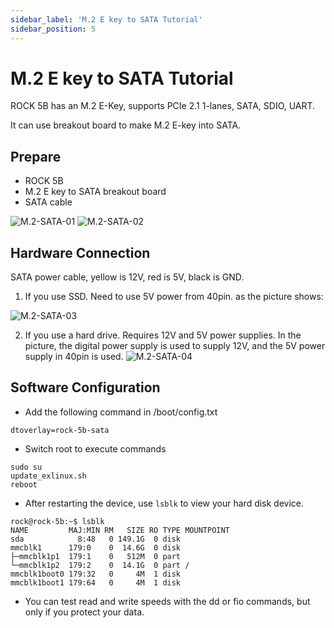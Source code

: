 ```yaml
---
sidebar_label: 'M.2 E key to SATA Tutorial'
sidebar_position: 5
---
```


# M.2 E key to SATA Tutorial

ROCK 5B has an M.2 E-Key, supports PCIe 2.1 1-lanes, SATA, SDIO, UART.

It can use breakout board to make M.2 E-key into SATA.

## Prepare

- ROCK 5B
- M.2 E key to SATA breakout board
- SATA cable

![M.2-SATA-01](/zh/img/rock5b/m2-sata-01.png)
![M.2-SATA-02](/zh/img/rock5b/m2-sata-02.png)

## Hardware Connection

SATA power cable, yellow is 12V, red is 5V, black is GND.

1. If you use SSD. Need to use 5V power from 40pin. as the picture shows:  
   
![M.2-SATA-03](/zh/img/rock5b/m2-sata-03.jpg)

2. If you use a hard drive. Requires 12V and 5V power supplies. In the picture, the digital power supply is used to supply 12V, and the 5V power supply in 40pin is used.
![M.2-SATA-04](/zh/img/rock5b/m2-sata-04.jpg)

## Software Configuration

- Add the following command in /boot/config.txt
```
dtoverlay=rock-5b-sata
```

- Switch root to execute commands
```
sudo su
update_exlinux.sh
reboot
```

- After restarting the device, use ```lsblk``` to view your hard disk device.
```
rock@rock-5b:~$ lsblk 
NAME         MAJ:MIN RM   SIZE RO TYPE MOUNTPOINT
sda            8:48   0 149.1G  0 disk 
mmcblk1      179:0    0  14.6G  0 disk 
├─mmcblk1p1  179:1    0   512M  0 part 
└─mmcblk1p2  179:2    0  14.1G  0 part /
mmcblk1boot0 179:32   0     4M  1 disk 
mmcblk1boot1 179:64   0     4M  1 disk
```

- You can test read and write speeds with the dd or fio commands, but only if you protect your data.
